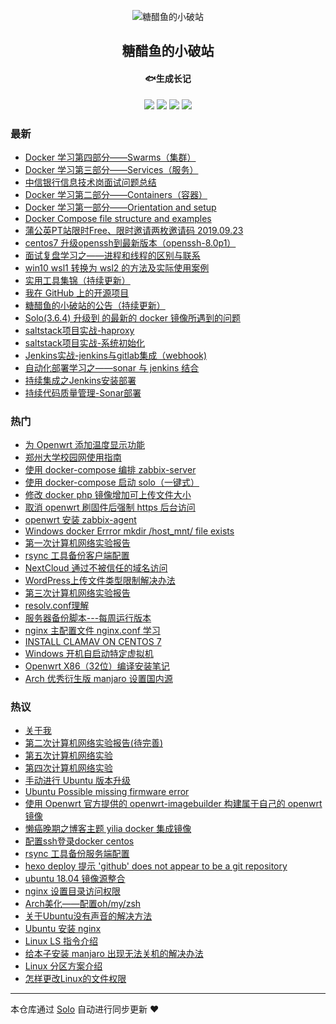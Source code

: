 <p align="center"><img alt="糖醋鱼的小破站" src="https://expoli.tech/KodExplorer/index.php?share/fileProxy&user=1&sid=IjC7YV8d"></p><h2 align="center">
糖醋鱼的小破站
</h2>

<h4 align="center">🐟生成长记</h4>
<p align="center"><a title="糖醋鱼的小破站" target="_blank" href="https://github.com/expoli/solo-blog"><img src="https://img.shields.io/github/last-commit/expoli/solo-blog.svg?style=flat-square&color=FF9900"></a>
<a title="GitHub repo size in bytes" target="_blank" href="https://github.com/expoli/solo-blog"><img src="https://img.shields.io/github/repo-size/expoli/solo-blog.svg?style=flat-square"></a>
<a title="Solo Version" target="_blank" href="https://github.com/b3log/solo/releases"><img src="https://img.shields.io/badge/solo-3.6.6-f1e05a.svg?style=flat-square&color=blueviolet"></a>
<a title="Hits" target="_blank" href="https://github.com/b3log/hits"><img src="https://hits.b3log.org/expoli/solo-blog.svg"></a></p>

### 最新

* [Docker 学习第四部分——Swarms（集群） ](https://expoli.tech/articles/2019/10/08/1570541859251.html)
* [Docker 学习第三部分——Services（服务）](https://expoli.tech/articles/2019/10/08/1570538552570.html)
* [中信银行信息技术岗面试问题总结](https://expoli.tech/articles/2019/09/27/1569576921594.html)
* [Docker 学习第二部分——Containers（容器）](https://expoli.tech/articles/2019/09/22/1569142374417.html)
* [Docker 学习第一部分——Orientation and setup](https://expoli.tech/articles/2019/09/22/1569138739065.html)
* [Docker Compose file structure and examples](https://expoli.tech/articles/2019/09/22/1569134417091.html)
* [蒲公英PT站限时Free、限时邀请两枚邀请码 2019.09.23](https://expoli.tech/articles/2019/09/22/1569116453457.html)
* [centos7 升级openssh到最新版本（openssh-8.0p1）](https://expoli.tech/articles/2019/09/20/1568940279186.html)
* [面试复盘学习之——进程和线程的区别与联系](https://expoli.tech/articles/2019/09/16/1568643397046.html)
* [win10 wsl1 转换为 wsl2 的方法及实际使用案例](https://expoli.tech/articles/2019/09/16/1568613852218.html)
* [实用工具集锦（持续更新）](https://expoli.tech/articles/2019/09/16/1568602422372.html)
* [我在 GitHub 上的开源项目](https://expoli.tech/my-github-repos)
* [糖醋鱼的小破站的公告（持续更新）](https://expoli.tech/articles/2019/09/03/1567506201318.html)
* [Solo(3.6.4) 升级到 的最新的 docker 镜像所遇到的问题](https://expoli.tech/articles/2019/09/03/1567506020443.html)
* [saltstack项目实战-haproxy](https://expoli.tech/articles/2019/08/30/1567171614602.html)
* [saltstack项目实战-系统初始化](https://expoli.tech/articles/2019/08/30/1567171499458.html)
* [Jenkins实战-jenkins与gitlab集成（webhook)](https://expoli.tech/articles/2019/08/18/1566118515630.html)
* [自动化部署学习之——sonar 与 jenkins 结合](https://expoli.tech/articles/2019/08/18/1566110631575.html)
* [持续集成之Jenkins安装部署](https://expoli.tech/articles/2019/08/18/1566110465770.html)
* [持续代码质量管理-Sonar部署](https://expoli.tech/articles/2019/08/18/1566110413790.html)

### 热门

* [为 Openwrt 添加温度显示功能](https://expoli.tech/articles/2019/03/22/1564656238463.html)
* [郑州大学校园网使用指南](https://expoli.tech/articles/2018/10/13/1564656231465.html)
* [使用 docker-compose 编排 zabbix-server](https://expoli.tech/articles/2019/08/01/1564656221752.html)
* [使用 docker-compose 启动 solo（一键式）](https://expoli.tech/articles/2019/08/02/1564718521702.html)
* [修改 docker php 镜像增加可上传文件大小](https://expoli.tech/articles/2019/07/30/1564656220499.html)
* [取消 openwrt 刷固件后强制 https 后台访问](https://expoli.tech/articles/2019/07/30/1564656220231.html)
* [openwrt 安装 zabbix-agent](https://expoli.tech/articles/2019/07/30/1564656214475.html)
* [Windows docker Errror mkdir /host_mnt/ file exists](https://expoli.tech/articles/2019/07/27/1564656215566.html)
* [第一次计算机网络实验报告](https://expoli.tech/articles/2019/03/22/1564656237598.html)
* [rsync 工具备份客户端配置](https://expoli.tech/articles/2018/11/18/1564656235627.html)
* [NextCloud 通过不被信任的域名访问](https://expoli.tech/articles/2019/07/29/1564656219723.html)
* [WordPress上传文件类型限制解决办法](https://expoli.tech/articles/2019/07/30/1564656221047.html)
* [第三次计算机网络实验报告](https://expoli.tech/articles/2019/04/15/1564656238929.html)
* [resolv.conf理解](https://expoli.tech/articles/2019/07/27/1564656218143.html)
* [服务器备份脚本---每周运行版本](https://expoli.tech/articles/2019/08/02/1564714959469.html)
* [nginx 主配置文件 nginx.conf 学习](https://expoli.tech/articles/2019/07/27/1564656221533.html)
* [INSTALL CLAMAV ON CENTOS 7](https://expoli.tech/articles/2019/07/27/1564656222498.html)
* [Windows 开机自启动特定虚拟机](https://expoli.tech/articles/2019/08/15/1565860731902.html)
* [Openwrt X86（32位）编译安装笔记](https://expoli.tech/articles/2019/03/14/1564656236948.html)
* [Arch 优秀衍生版 manjaro 设置国内源](https://expoli.tech/articles/2018/04/29/1564656227925.html)

### 热议

* [关于我](https://expoli.tech/articles/2019/08/01/1564714954727.html)
* [第二次计算机网络实验报告(待完善)](https://expoli.tech/articles/2019/04/15/1564656238673.html)
* [第五次计算机网络实验](https://expoli.tech/articles/2019/04/17/1564656239324.html)
* [第四次计算机网络实验](https://expoli.tech/articles/2019/04/15/1564656239121.html)
* [手动进行 Ubuntu 版本升级](https://expoli.tech/articles/2019/03/22/1564656238079.html)
* [Ubuntu Possible missing firmware error](https://expoli.tech/articles/2019/03/22/1564656237880.html)
* [使用 Openwrt 官方提供的 openwrt-imagebuilder 构建属于自己的 openwrt 镜像](https://expoli.tech/articles/2019/03/22/1564656237381.html)
* [懒癌晚期之博客主题 yilia docker 集成镜像](https://expoli.tech/articles/2018/11/17/1564656234922.html)
* [配置ssh登录docker centos](https://expoli.tech/articles/2018/11/17/1564656235228.html)
* [rsync 工具备份服务端配置](https://expoli.tech/articles/2018/11/18/1564656235928.html)
* [hexo deploy 提示 'github' does not appear to be a git repository](https://expoli.tech/articles/2018/11/17/1564656235419.html)
* [ubuntu 18.04 镜像源整合](https://expoli.tech/articles/2018/11/18/1564656236180.html)
* [nginx 设置目录访问权限](https://expoli.tech/articles/2018/04/16/1564656224308.html)
* [Arch美化——配置oh/my/zsh](https://expoli.tech/articles/2018/04/29/1564656227508.html)
* [关于Ubuntu没有声音的解决方法](https://expoli.tech/articles/2018/04/07/1564656223111.html)
* [Ubuntu 安装 nginx](https://expoli.tech/articles/2018/04/16/1564656224516.html)
* [Linux LS 指令介绍](https://expoli.tech/articles/2018/04/27/1564656226697.html)
* [给本子安装 manjaro 出现无法关机的解决办法](https://expoli.tech/articles/2018/04/29/1564656228192.html)
* [Linux 分区方案介绍](https://expoli.tech/articles/2018/04/27/1564656226278.html)
* [怎样更改Linux的文件权限](https://expoli.tech/articles/2018/04/27/1564656225825.html)

---

本仓库通过 [Solo](https://github.com/b3log/solo) 自动进行同步更新 ❤️ 